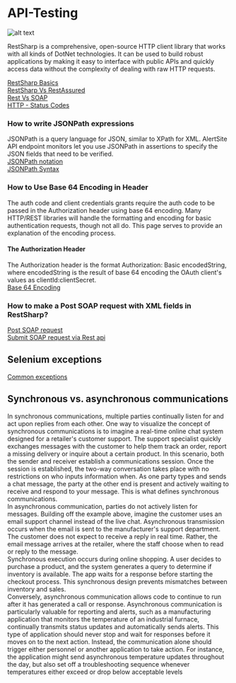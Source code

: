 # API-Testing

![alt text](https://miro.medium.com/max/723/1*OICaHvjcxhpFofj6Bai6aA.jpeg)

RestSharp is a comprehensive, open-source HTTP client library that works with all kinds of DotNet technologies.  It can be used to build robust applications by making it easy to interface with public APIs and quickly access data without the complexity of dealing with raw HTTP requests.

[RestSharp Basics](https://github.com/venkywarriors/API-Testing/blob/master/RestSharp-3.pdf) <br>
[RestSharp Vs RestAssured](https://github.com/venkywarriors/Restshap-with-c-sharp/blob/master/RestSharp%20Vs%20RestAssured.pdf)<br>
[Rest Vs SOAP](https://github.com/venkywarriors/Restshap-with-c-sharp/blob/master/soap%20and%20rest_removed.pdf)<br>
<a href="https://www.tutorialspoint.com/http/http_status_codes.htm">HTTP - Status Codes</a><br>

### How to write JSONPath expressions
JSONPath is a query language for JSON, similar to XPath for XML. AlertSite API endpoint monitors let you use JSONPath in assertions to specify the JSON fields that need to be verified.<br>
<a href="https://support.smartbear.com/alertsite/docs/monitors/api/endpoint/jsonpath.html">JSONPath notation</a><br>
<a href="https://docs.hevodata.com/pipelines/miscellaneous/how-to-write-jsonpath-expressions/">JSONPath Syntax</a><br>

### How to Use Base 64 Encoding in Header 
The auth code and client credentials grants require the auth code to be passed in the Authorization header using base 64 encoding. Many HTTP/REST libraries will handle the formatting and encoding for basic authentication requests, though not all do. This page serves to provide an explanation of the encoding process.
#### The Authorization Header
The Authorization header is the format Authorization: Basic encodedString, where encodedString is the result of base 64 encoding the OAuth client's values as clientId:clientSecret.<br>
<a href="https://docs.smsportal.com/docs/rest-examples">Base 64 Encoding</a><br>

### How to make a Post SOAP request with XML fields in RestSharp?
<a href="https://developer.channeladvisor.com/authorization/soap-api-credentials-flow/rest-request-access-endpoint">Post SOAP request</a><br>
<a href="https://stackoverflow.com/questions/59908572/how-to-make-a-post-soap-request-with-xml-fields-in-restsharp">Submit SOAP request via Rest api</a><br>

## Selenium exceptions
<a href="https://www.katalon.com/resources-center/blog/selenium-exceptions/">Common exceptions</a><br>

## Synchronous vs. asynchronous communications
In synchronous communications, multiple parties continually listen for and act upon replies from each other. One way to visualize the concept of synchronous communications is to imagine a real-time online chat system designed for a retailer's customer support. The support specialist quickly exchanges messages with the customer to help them track an order, report a missing delivery or inquire about a certain product.
In this scenario, both the sender and receiver establish a communications session. Once the session is established, the two-way conversation takes place with no restrictions on who inputs information when. As one party types and sends a chat message, the party at the other end is present and actively waiting to receive and respond to your message. This is what defines synchronous communications.
<br>
In asynchronous communication, parties do not actively listen for messages. Building off the example above, imagine the customer uses an email support channel instead of the live chat. Asynchronous transmission occurs when the email is sent to the manufacturer's support department. The customer does not expect to receive a reply in real time. Rather, the email message arrives at the retailer, where the staff choose when to read or reply to the message.
<br>
Synchronous execution occurs during online shopping. A user decides to purchase a product, and the system generates a query to determine if inventory is available. The app waits for a response before starting the checkout process. This synchronous design prevents mismatches between inventory and sales.
<br>
Conversely, asynchronous communication allows code to continue to run after it has generated a call or response. Asynchronous communication is particularly valuable for reporting and alerts, such as a manufacturing application that monitors the temperature of an industrial furnace, continually transmits status updates and automatically sends alerts. This type of application should never stop and wait for responses before it moves on to the next action. Instead, the communication alone should trigger either personnel or another application to take action. For instance, the application might send asynchronous temperature updates throughout the day, but also set off a troubleshooting sequence whenever temperatures either exceed or drop below acceptable levels
<br>
